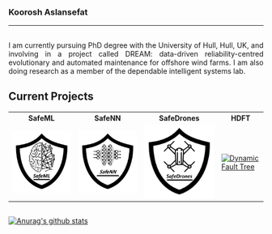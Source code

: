 ### Koorosh Aslansefat 
----------------------

<!--
**koo-ec/koo-ec** is a ✨ _special_ ✨ repository because its `README.md` (this file) appears on your GitHub profile.

Here are some ideas to get you started:

- 🔭 I’m currently working on ...
- 🌱 I’m currently learning ...
- 👯 I’m looking to collaborate on ...
- 🤔 I’m looking for help with ...
- 💬 Ask me about ...
- 📫 How to reach me: ...
- 😄 Pronouns: ...
- ⚡ Fun fact: ...
-->
##
<p align = 'justify'>I am currently pursuing PhD degree with the University of Hull, Hull, UK, and involving in a project called DREAM: data-driven reliability-centred evolutionary and automated maintenance for offshore wind farms. I am also doing research as a member of the dependable intelligent systems lab.</p>

## Current Projects
<table style="width:100%">
  <tr>
    <th>SafeML</th>
    <th>SafeNN</th> 
    <th>SafeDrones</th>
    <th>HDFT</th>
  </tr>
  <tr>
    <td><a href = "https://github.com/ISorokos/SafeML"><img src="https://github.com/koo-ec/koo-ec/blob/main/Figures/SafeML_Logo.png" alt="AI safety, machine learning safety, deep learning safety, SafeML, SafeAI, SafeDL"></a></td>
    <td><img src="https://github.com/koo-ec/koo-ec/blob/main/Figures/SafeNN_Logo_v2.png" alt="Neural Network Safety Dependability reliability explainability interpretability, AI safety"></td>
    <td><img src="https://github.com/koo-ec/koo-ec/blob/main/Figures/SafeDrones_Logo.png" alt="Drones Safety, UAV Safety, UAV reliability, flying cars dependability"></td>
    <td><a href = "https://github.com/koo-ec/koo-ec/blob/main/Figures/HDFT_Logo.png"><img src="https://github.com/koo-ec/SafeNN/blob/master/Pictures/HDFT_Logo.png" alt="Dynamic Fault Tree"></a></td>
  </tr>
</table>

##
[![Anurag's github stats](https://github-readme-stats.vercel.app/api?username=koo-ec)](https://github.com/anuraghazra/github-readme-stats)
